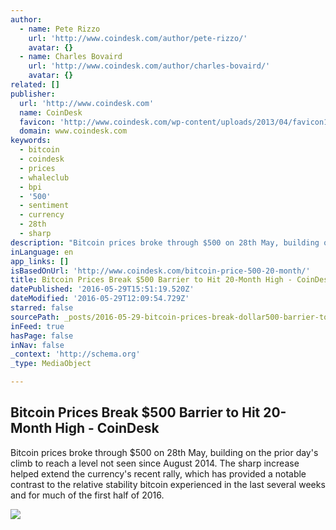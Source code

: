 ```yaml
---
author:
  - name: Pete Rizzo
    url: 'http://www.coindesk.com/author/pete-rizzo/'
    avatar: {}
  - name: Charles Bovaird
    url: 'http://www.coindesk.com/author/charles-bovaird/'
    avatar: {}
related: []
publisher:
  url: 'http://www.coindesk.com'
  name: CoinDesk
  favicon: 'http://www.coindesk.com/wp-content/uploads/2013/04/favicon1.ico?7fca2f'
  domain: www.coindesk.com
keywords:
  - bitcoin
  - coindesk
  - prices
  - whaleclub
  - bpi
  - '500'
  - sentiment
  - currency
  - 28th
  - sharp
description: "Bitcoin prices broke through $500 on 28th May, building on the prior day's climb to reach a level not seen since August 2014. The sharp increase helped extend the currency's recent rally, which has provided a notable contrast to the relative stability bitcoin experienced in the last several weeks and for much of the first half of 2016."
inLanguage: en
app_links: []
isBasedOnUrl: 'http://www.coindesk.com/bitcoin-price-500-20-month/'
title: Bitcoin Prices Break $500 Barrier to Hit 20-Month High - CoinDesk
datePublished: '2016-05-29T15:51:19.520Z'
dateModified: '2016-05-29T12:09:54.729Z'
starred: false
sourcePath: _posts/2016-05-29-bitcoin-prices-break-dollar500-barrier-to-hit-20-month-high-coi.md
inFeed: true
hasPage: false
inNav: false
_context: 'http://schema.org'
_type: MediaObject

---
```

<article style=""><h1>Bitcoin Prices Break $500 Barrier to Hit 20-Month High - CoinDesk</h1><p>Bitcoin prices broke through $500 on 28th May, building on the prior day's climb to reach a level not seen since August 2014. The sharp increase helped extend the currency's recent rally, which has provided a notable contrast to the relative stability bitcoin experienced in the last several weeks and for much of the first half of 2016.</p><img src="http://media.coindesk.com/2016/05/Screen-Shot-2016-05-29-at-7.38.41-AM-e1464521899258.png" /></article>